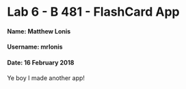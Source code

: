 # Lab 6 - B 481 - FlashCard App

#### Name: Matthew Lonis
#### Username: mrlonis
#### Date: 16 February 2018

Ye boy I made another app!
